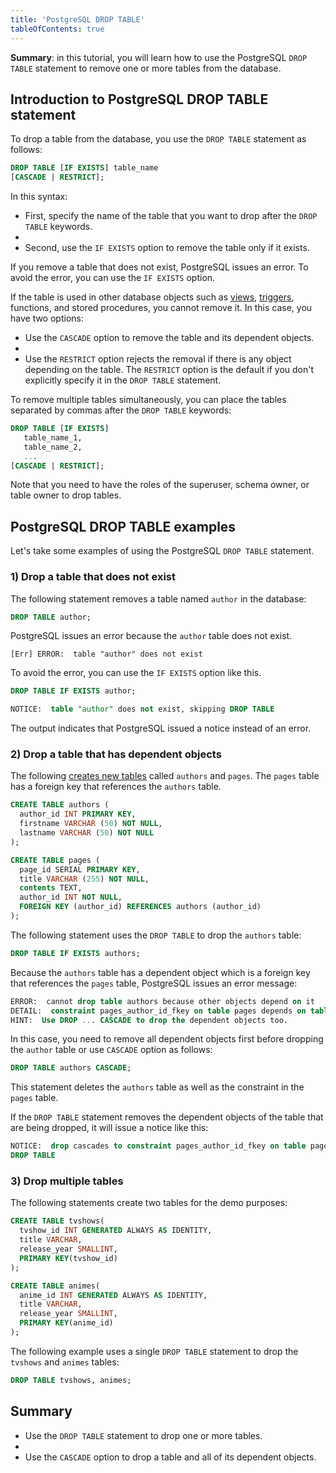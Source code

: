 ```yaml
---
title: 'PostgreSQL DROP TABLE'
tableOfContents: true
---
```



**Summary**: in this tutorial, you will learn how to use the PostgreSQL `DROP TABLE` statement to remove one or more tables from the database.

## Introduction to PostgreSQL DROP TABLE statement

To drop a table from the database, you use the `DROP TABLE` statement as follows:

```sql
DROP TABLE [IF EXISTS] table_name
[CASCADE | RESTRICT];
```

In this syntax:

- First, specify the name of the table that you want to drop after the `DROP TABLE` keywords.
-
- Second, use the `IF EXISTS` option to remove the table only if it exists.

If you remove a table that does not exist, PostgreSQL issues an error. To avoid the error, you can use the `IF EXISTS` option.

If the table is used in other database objects such as [views](/postgresql/postgresql-views), [triggers](/postgresql/postgresql-triggers/enable-triggers), functions, and stored procedures, you cannot remove it. In this case, you have two options:

- Use the `CASCADE` option to remove the table and its dependent objects.
-
- Use the `RESTRICT` option rejects the removal if there is any object depending on the table. The `RESTRICT` option is the default if you don't explicitly specify it in the `DROP TABLE` statement.

To remove multiple tables simultaneously, you can place the tables separated by commas after the `DROP TABLE` keywords:

```sql
DROP TABLE [IF EXISTS]
   table_name_1,
   table_name_2,
   ...
[CASCADE | RESTRICT];
```

Note that you need to have the roles of the superuser, schema owner, or table owner to drop tables.

## PostgreSQL DROP TABLE examples

Let's take some examples of using the PostgreSQL `DROP TABLE` statement.

### 1) Drop a table that does not exist

The following statement removes a table named `author` in the database:

```sql
DROP TABLE author;
```

PostgreSQL issues an error because the `author` table does not exist.

```
[Err] ERROR:  table "author" does not exist
```

To avoid the error, you can use the `IF EXISTS` option like this.

```sql
DROP TABLE IF EXISTS author;
```

```sql
NOTICE:  table "author" does not exist, skipping DROP TABLE
```

The output indicates that PostgreSQL issued a notice instead of an error.

### 2) Drop a table that has dependent objects

The following [creates new tables](/postgresql/postgresql-create-table "PostgreSQL CREATE TABLE") called `authors` and `pages`. The `pages` table has a foreign key that references the `authors` table.

```sql
CREATE TABLE authors (
  author_id INT PRIMARY KEY,
  firstname VARCHAR (50) NOT NULL,
  lastname VARCHAR (50) NOT NULL
);

CREATE TABLE pages (
  page_id SERIAL PRIMARY KEY,
  title VARCHAR (255) NOT NULL,
  contents TEXT,
  author_id INT NOT NULL,
  FOREIGN KEY (author_id) REFERENCES authors (author_id)
);
```

The following statement uses the `DROP TABLE` to drop the `authors` table:

```sql
DROP TABLE IF EXISTS authors;
```

Because the `authors` table has a dependent object which is a foreign key that references the `pages` table, PostgreSQL issues an error message:

```sql
ERROR:  cannot drop table authors because other objects depend on it
DETAIL:  constraint pages_author_id_fkey on table pages depends on table authors
HINT:  Use DROP ... CASCADE to drop the dependent objects too.
```

In this case, you need to remove all dependent objects first before dropping the `author` table or use `CASCADE` option as follows:

```sql
DROP TABLE authors CASCADE;
```

This statement deletes the `authors` table as well as the constraint in the `pages` table.

If the `DROP TABLE` statement removes the dependent objects of the table that are being dropped, it will issue a notice like this:

```sql
NOTICE:  drop cascades to constraint pages_author_id_fkey on table pages
DROP TABLE
```

### 3) Drop multiple tables

The following statements create two tables for the demo purposes:

```sql
CREATE TABLE tvshows(
  tvshow_id INT GENERATED ALWAYS AS IDENTITY,
  title VARCHAR,
  release_year SMALLINT,
  PRIMARY KEY(tvshow_id)
);

CREATE TABLE animes(
  anime_id INT GENERATED ALWAYS AS IDENTITY,
  title VARCHAR,
  release_year SMALLINT,
  PRIMARY KEY(anime_id)
);
```

The following example uses a single `DROP TABLE` statement to drop the `tvshows` and `animes` tables:

```sql
DROP TABLE tvshows, animes;
```

## Summary

- Use the `DROP TABLE` statement to drop one or more tables.
-
- Use the `CASCADE` option to drop a table and all of its dependent objects.
